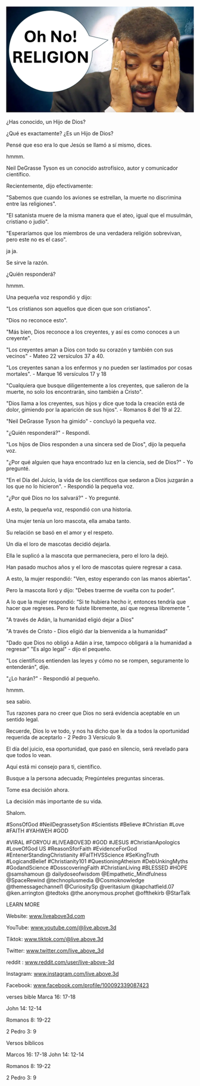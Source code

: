 ![Video cover image](../cover.jpg "cover photo")

¿Has conocido, un Hijo de Dios?

¿Qué es exactamente? ¿Es un Hijo de Dios?

Pensé que eso era lo que Jesús se llamó a sí mismo, dices.

hmmm.

Neil DeGrasse Tyson es un conocido astrofísico, autor y comunicador científico.

Recientemente, dijo efectivamente:

"Sabemos que cuando los aviones se estrellan, la muerte no discrimina entre las religiones".

"El satanista muere de la misma manera que el ateo, igual que el musulmán, cristiano o judío".

"Esperaríamos que los miembros de una verdadera religión sobrevivan, pero este no es el caso".

ja ja.

Se sirve la razón.

¿Quién responderá?

hmmm.

Una pequeña voz respondió y dijo:

"Los cristianos son aquellos que dicen que son cristianos".

"Dios no reconoce esto".

"Más bien, Dios reconoce a los creyentes, y así es como conoces a un creyente".

"Los creyentes aman a Dios con todo su corazón y también con sus vecinos" - Mateo 22 versículos 37 a 40.

"Los creyentes sanan a los enfermos y no pueden ser lastimados por cosas mortales". - Marque 16 versículos 17 y 18

"Cualquiera que busque diligentemente a los creyentes, que salieron de la muerte, no solo los encontrarán, sino también a Cristo".

"Dios llama a los creyentes, sus hijos y dice que toda la creación está de dolor, gimiendo por la aparición de sus hijos". - Romanos 8 del 19 al 22.

"Neil DeGrasse Tyson ha gimido" - concluyó la pequeña voz.

"¿Quién responderá?" - Respondí.

"Los hijos de Dios responden a una sincera sed de Dios", dijo la pequeña voz.

"¿Por qué alguien que haya encontrado luz en la ciencia, sed de Dios?" - Yo pregunté.

"En el Día del Juicio, la vida de los científicos que sedaron a Dios juzgarán a los que no lo hicieron". - Respondió la pequeña voz.

"¿Por qué Dios no los salvará?" - Yo pregunté.

A esto, la pequeña voz, respondió con una historia.

Una mujer tenía un loro mascota, ella amaba tanto.

Su relación se basó en el amor y el respeto.

Un día el loro de mascotas decidió dejarla.

Ella le suplicó a la mascota que permaneciera, pero el loro la dejó.

Han pasado muchos años y el loro de mascotas quiere regresar a casa.

A esto, la mujer respondió: "Ven, estoy esperando con las manos abiertas".

Pero la mascota lloró y dijo: "Debes traerme de vuelta con tu poder".

A lo que la mujer respondió: “Si te hubiera hecho ir, entonces tendría que hacer que regreses. Pero te fuiste libremente, así que regresa libremente ”.

"A través de Adán, la humanidad eligió dejar a Dios"

"A través de Cristo - Dios eligió dar la bienvenida a la humanidad"

"Dado que Dios no obligó a Adán a irse, tampoco obligará a la humanidad a regresar"   "Es algo legal" - dijo el pequeño.

"Los científicos entienden las leyes y cómo no se rompen, seguramente lo entenderán", dije.

"¿Lo harán?" - Respondió al pequeño.

hmmm.

sea sabio.

Tus razones para no creer que Dios no será evidencia aceptable en un sentido legal.

Recuerde, Dios lo ve todo, y nos ha dicho que le da a todos la oportunidad requerida de aceptarlo - 2 Pedro 3 Versículo 9.

El día del juicio, esa oportunidad, que pasó en silencio, será revelado para que todos lo vean.

Aquí está mi consejo para ti, científico.

Busque a la persona adecuada; Pregúnteles preguntas sinceras.

Tome esa decisión ahora.

La decisión más importante de su vida.

Shalom.

#SonsOfGod #NeilDegrassetySon #Scientists #Believe #Christian #Love #FAITH #YAHWEH #GOD


#VIRAL #FORYOU #LIVEABOVE3D #GOD #JESUS ​​#ChristianApologics #LoveOfGod US #ReasonSforFaith #EvidenceForGod #EntenerStandingChristianity #FaITHVSScience #SeKingTruth #LogicandBelief #Christianity101 #QuestioningAtheism #DebUnkingMyths #GodandScience #DosscoveringFaith #ChristianLiving #BLESSED #HOPE @samshamoun @ dailydoseofwisdom @Empathetic_Mindfulness @SpaceRewind @technoplusmedia @Cosmoknowledge @themessagechannel1 @CuriositySp @veritasium @kapchatfield.07 @ken.arrington @tedtoks @the.anonymous.prophet @offthekirb @StarTalk

LEARN MORE

Website: www.liveabove3d.com


YouTube: www.youtube.com/@live.above.3d

Tiktok: www.tiktok.com/@live.above.3d

Twitter: www.twitter.com/live_above_3d

reddit : www.reddit.com/user/live-above-3d

Instagram: www.instagram.com/live.above.3d

Facebook: www.facebook.com/profile/100092339087423

verses bible   Marca 16: 17-18

John 14: 12-14


Romanos 8: 19-22

2 Pedro 3: 9

Versos bíblicos

Marcos 16: 17-18   John 14: 12-14

Romanos 8: 19-22


2 Pedro 3: 9



